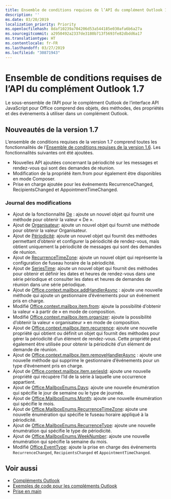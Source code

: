 ```yaml
---
title: Ensemble de conditions requises de l’API du complément Outlook 1.7
description: ''
ms.date: 03/20/2019
localization_priority: Priority
ms.openlocfilehash: 8daf10239a704206d53a544185e030afa6b6a27a
ms.sourcegitcommit: a2950492a2337de3180b713f5693fe82dbdd6a17
ms.translationtype: HT
ms.contentlocale: fr-FR
ms.lasthandoff: 03/27/2019
ms.locfileid: "30871943"
---
```

# <a name="outlook-add-in-api-requirement-set-17"></a>Ensemble de conditions requises de l’API du complément Outlook 1.7

Le sous-ensemble de l’API pour le complément Outlook de l’interface API JavaScript pour Office comprend des objets, des méthodes, des propriétés et des événements à utiliser dans un complément Outlook.

## <a name="whats-new-in-17"></a>Nouveautés de la version 1.7

L’ensemble de conditions requises de la version 1.7 comprend toutes les fonctionnalités de l’[Ensemble de conditions requises de la version 1.6](../requirement-set-1.6/outlook-requirement-set-1.6.md). Les fonctionnalités suivantes ont été ajoutées.

- Nouvelles API ajoutées concernant la périodicité sur les messages et rendez-vous qui sont des demandes de réunion.
- Modification de la propriété item.from pour également être disponibles en mode Composer.
- Prise en charge ajoutée pour les événements RecurrenceChanged, RecipientsChanged et AppointmentTimeChanged.

### <a name="change-log"></a>Journal des modifications

- Ajout de la fonctionnalité [De](/javascript/api/outlook_1_7/office.from) : ajoute un nouvel objet qui fournit une méthode pour obtenir la valeur « De ».
- Ajout de [Organisateur](/javascript/api/outlook_1_7/office.organizer): ajoute un nouvel objet qui fournit une méthode pour obtenir la valeur Organisateur.
- Ajout de [Périodicité](/javascript/api/outlook_1_7/office.recurrence): ajoute un nouvel objet qui fournit des méthodes permettant d’obtenir et configurer la périodicité de rendez-vous, mais obtient uniquement la périodicité de messages qui sont des demandes de réunion.
- Ajout de [RecurrenceTimeZone](/javascript/api/outlook_1_7/office.recurrencetimezone): ajoute un nouvel objet qui représente la configuration de fuseau horaire de la périodicité.
- Ajout de [SeriesTime](/javascript/api/outlook_1_7/office.seriestime): ajoute un nouvel objet qui fournit des méthodes pour obtenir et définir les dates et heures de rendez-vous dans une série périodique et consulter les dates et heures de demandes de réunion dans une série périodique.
- Ajout de [Office.context.mailbox.addHandlerAsync](office.context.mailbox.item.md#addhandlerasynceventtype-handler-options-callback) : ajoute une nouvelle méthode qui ajoute un gestionnaire d’événements pour un événement pris en charge.
- Modifié [Office.context.mailbox.item.from](office.context.mailbox.item.md#from-emailaddressdetailsfrom): ajoute la possibilité d’obtenir la valeur « à partir de » en mode de composition.
- Modifié [Office.context.mailbox.item.organizer](office.context.mailbox.item.md#organizer-emailaddressdetailsorganizer): ajoute la possibilité d’obtenir la valeur « organisateur » en mode de composition.
- Ajout de [Office.context.mailbox.item.recurrence](office.context.mailbox.item.md#nullable-recurrence-recurrence): ajoute une nouvelle propriété qui obtient ou définit un objet qui fournit des méthodes pour gérer la périodicité d’un élément de rendez-vous. Cette propriété peut également être utilisée pour obtenir la périodicité d’un élément de demande de réunion.
- Ajout de [Office.context.mailbox.item.removeHandlerAsync](office.context.mailbox.item.md#removehandlerasynceventtype-options-callback) : ajoute une nouvelle méthode qui supprime le gestionnaire d’événements pour un type d’événement pris en charge.
- Ajout de [Office.context.mailbox.item.seriesId](office.context.mailbox.item.md#nullable-seriesid-string): ajoute une nouvelle propriété qui récupère l’Id de la série à laquelle une occurrence appartient.
- Ajout de [Office.MailboxEnums.Days](/javascript/api/outlook_1_7/office.mailboxenums.days): ajoute une nouvelle énumération qui spécifie le jour de semaine ou le type de journée.
- Ajout de [Office.MailboxEnums.Month](/javascript/api/outlook_1_7/office.mailboxenums.month): ajoute une nouvelle énumération qui spécifie le mois.
- Ajout de [Office.MailboxEnums.RecurrenceTimeZone](/javascript/api/outlook_1_7/office.mailboxenums.recurrencetimezone): ajoute une nouvelle énumération qui spécifie le fuseau horaire appliqué à la périodicité.
- Ajout de [Office.MailboxEnums.RecurrenceType](/javascript/api/outlook_1_7/office.mailboxenums.recurrencetype): ajoute une nouvelle énumération qui spécifie le type de périodicité.
- Ajout de [Office.MailboxEnums.WeekNumber](/javascript/api/outlook_1_7/office.mailboxenums.weeknumber): ajoute une nouvelle énumération qui spécifie la semaine du mois.
- Modifié [Office.EventType](/javascript/api/office/office.eventtype): ajoute la prise en charge des événements `RecurrenceChanged`, `RecipientsChanged` et `AppointmentTimeChanged`.

## <a name="see-also"></a>Voir aussi

- [Compléments Outlook](/outlook/add-ins/)
- [Exemples de code pour les compléments Outlook](https://developer.microsoft.com/outlook/gallery/?filterBy=Outlook,Samples,Add-ins)
- [Prise en main](/outlook/add-ins/quick-start)
